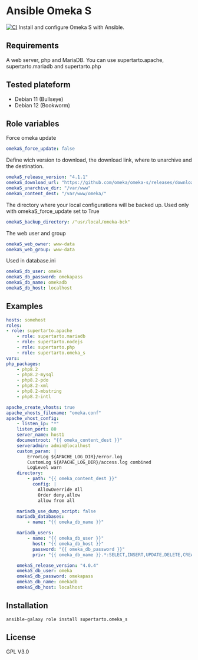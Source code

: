 # Ansible Omeka S
[![CI](https://github.com/supertarto/ansible-omeka-S/actions/workflows/ci.yml/badge.svg)](https://github.com/supertarto/ansible-omeka-S/actions/workflows/ci.yml)
Install and configure Omeka S with Ansible.


## Requirements
A web server, php and MariaDB. You can use supertarto.apache, supertarto.mariadb and supertarto.php

## Tested plateform
* Debian 11 (Bullseye)
* Debian 12 (Bookworm)

## Role variables
Force omeka update
```yml
omekaS_force_update: false
```
Define wich version to download, the download link, where to unarchive and the destination.
```yml
omekaS_release_version: "4.1.1"
omekaS_download_url: "https://github.com/omeka/omeka-s/releases/download/v{{ omekaS_release_version }}/omeka-s-{{ omekaS_release_version }}.zip"
omekaS_unarchive_dir: "/var/www"
omekaS_content_dest: "/var/www/omeka/"
```
The directory where your local configurations will be backed up. Used only with omekaS_force_update set to True
```yml
omekaS_backup_directory: /"usr/local/omeka-bck"
```
The web user and group
```yml
omekaS_web_owner: www-data
omekaS_web_group: www-data
```
Used in database.ini
```yml
omekaS_db_user: omeka
omekaS_db_password: omekapass
omekaS_db_name: omekadb
omekaS_db_host: localhost
```

## Examples
```yml
hosts: somehost
roles:
- role: supertarto.apache
    - role: supertarto.mariadb
    - role: supertarto.nodejs
    - role: supertarto.php
    - role: supertarto.omeka_s
vars:
php_packages:
    - php8.2
    - php8.2-mysql
    - php8.2-pdo
    - php8.2-xml
    - php8.2-mbstring
    - php8.2-intl

apache_create_vhosts: true
apache_vhosts_filename: "omeka.conf"
apache_vhost_config:
    - listen_ip: "*"
    listen_port: 80
    server_name: host1
    documentroot: "{{ omeka_content_dest }}"
    serveradmin: admin@localhost
    custom_param: |
        ErrorLog ${APACHE_LOG_DIR}/error.log
        CustomLog ${APACHE_LOG_DIR}/access.log combined
        LogLevel warn
    directory:
        - path: "{{ omeka_content_dest }}"
          config: |
            AllowOverride All
            Order deny,allow
            allow from all

    mariadb_use_dump_script: false
    mariadb_databases:
        - name: "{{ omeka_db_name }}"

    mariadb_users:
        - name: "{{ omeka_db_user }}"
          host: "{{ omeka_db_host }}"
          password: "{{ omeka_db_password }}"
          priv: "{{ omeka_db_name }}.*:SELECT,INSERT,UPDATE,DELETE,CREATE,DROP,ALTER,CREATE TEMPORARY TABLES,LOCK TABLES"

    omekaS_release_version: "4.0.4"
    omekaS_db_user: omeka
    omekaS_db_password: omekapass
    omekaS_db_name: omekadb
    omekaS_db_host: localhost
```

## Installation
```
ansible-galaxy role install supertarto.omeka_s
```
## License
GPL V3.0
